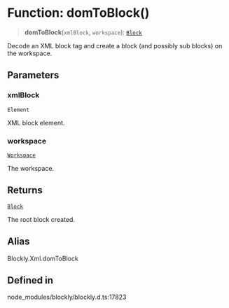 # Function: domToBlock()

> **domToBlock**(`xmlBlock`, `workspace`): [`Block`](../../classes/Block.md)

Decode an XML block tag and create a block (and possibly sub blocks) on the
workspace.

## Parameters

### xmlBlock

`Element`

XML block element.

### workspace

[`Workspace`](../../classes/Workspace.md)

The workspace.

## Returns

[`Block`](../../classes/Block.md)

The root block created.

## Alias

Blockly.Xml.domToBlock

## Defined in

node_modules/blockly/blockly.d.ts:17823

